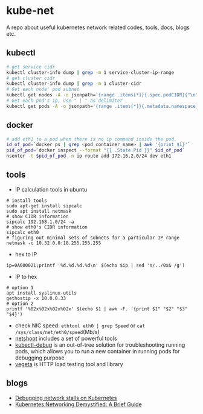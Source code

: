 # kube-net

A repo about useful kubernetes network related codes, tools, docs, blogs etc.

## kubectl

```bash
# get service cidr
kubectl cluster-info dump | grep -m 1 service-cluster-ip-range
# get cluster cidr
kubectl cluster-info dump | grep -m 1 cluster-cidr
# Get each node' pod subnet
kubectl get nodes -A -o jsonpath='{range .items[*]}{.spec.podCIDR}{"\n"}{end}'
# Get each pod's ip, use " | " as delimiter
kubectl get pods -A -o jsonpath='{range .items[*]}{.metadata.namespace}{"/"}{.metadata.name}{" | "}{.status.podIP}{"\n"}{end}'
```

## docker

```bash
# add eth1 to a pod when there is no ip command inside the pod.
id_of_pod=`docker ps | grep <pod_container_name> | awk '{print $1}'`
pid_of_pod=`docker inspect --format "{{ .State.Pid }}" $id_of_pod`
nsenter -t $pid_of_pod -n ip route add 172.16.2.0/24 dev eth1
```

## tools

* IP calculation tools in ubuntu
```shell
# install tools
sudo apt-get install sipcalc
sudo apt install netmask
# show CIDR information
sipcalc 192.168.1.0/24 -a
# show eth0's CIDR information
sipcalc eth0
# figuring out minimal sets of subnets for a particular IP range
netmask -c 10.32.0.0:10.255.255.255
```
* hex to IP
```shell
ip=0A000021;printf '%d.%d.%d.%d\n' $(echo $ip | sed 's/../0x& /g')
```
* IP to hex
```shell
# option 1
apt install syslinux-utils
gethostip -x 10.0.0.33
# option 2
printf '%02x%02x%02x%02x' $(echo $1 | awk -F. '{print $1" "$2" "$3" "$4}')
```

* check NIC speed: `ethtool eth0 | grep Speed` or `cat /sys/class/net/eth0/speed`(Mb/s)
* [netshoot](https://github.com/nicolaka/netshoot) includes a set of powerful tools
* [kubectl-debug](https://github.com/aylei/kubectl-debug) is an out-of-tree solution for troubleshooting running pods, which allows you to run a new container in running pods for debugging purpose 
* [vegeta](https://github.com/tsenart/vegeta) is HTTP load testing tool and library


## blogs

* [Debugging network stalls on Kubernetes](https://github.blog/2019-11-21-debugging-network-stalls-on-kubernetes/)
* [Kubernetes Networking Demystified: A Brief Guide](https://www.stackrox.com/post/2020/01/kubernetes-networking-demystified/)